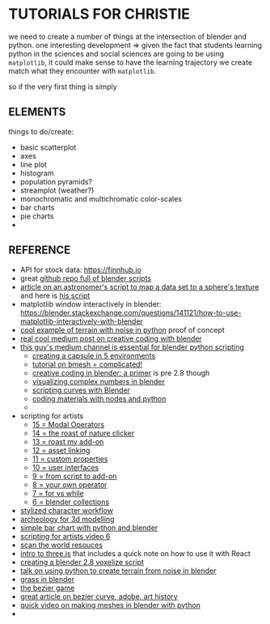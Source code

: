 # TUTORIALS FOR CHRISTIE #

we need to create a number of things at the intersection of blender and python. one interesting development => given the fact that students learning python in the sciences and social sciences are going to be using `matplotlib`, it could make sense to have the learning trajectory we create match what they encounter with `matplotlib`.

so if the very first thing is simply 


## ELEMENTS ##
things to do/create:
* basic scatterplot
* axes
* line plot
* histogram
* population pyramids?
* streamplot (weather?)
* monochromatic and multichromatic color-scales
* bar charts
* pie charts
* 



## REFERENCE ##

* API for stock data: https://finnhub.io
* great [github repo full of blender scripts](https://github.com/njanakiev/blender-scripting)
* [article on an astronomer's script to map a data set to a sphere's texture](https://bertvandenbroucke.netlify.app/2019/10/13/making-rotating-sphere-plots-with-blender/) and here is [his script](https://bertvandenbroucke.netlify.app/assets/code/rotating_sphere.py)
* matplotlib window interactively in blender: https://blender.stackexchange.com/questions/141121/how-to-use-matplotlib-interactively-with-blender
* [cool example of terrain with noise in python](https://blender.stackexchange.com/questions/34351/how-to-get-a-seed-and-perlin-noise-randomnumber-in-python-in-bge) proof of concept
* [real cool medium post on creative coding with blender](https://medium.com/@behreajj/creative-coding-in-blender-a-primer-53e79ff71e)
* [this guy's medium channel is essential for blender python scripting](https://medium.com/@behreajj)
	* [creating a capsule in 5 environments](https://medium.com/@behreajj/making-a-capsule-mesh-via-script-in-five-3d-environments-c2214abf02db)
	* [tutorial on bmesh = complicated!](https://medium.com/@behreajj/shaping-models-with-bmesh-in-blender-2-9-2f4fcc889bf0)
	* [creative coding in blender: a primer](https://medium.com/@behreajj/creative-coding-in-blender-a-primer-53e79ff71e) is pre 2.8 though
	* [visualizing complex numbers in blender](https://medium.com/@behreajj/visualizing-complex-numbers-in-blender-d60bd32f20b9)
	* [scripting curves with Blender](https://medium.com/@behreajj/scripting-curves-in-blender-with-python-c487097efd13)
	* [coding materials with nodes and python](https://medium.com/@behreajj/coding-blender-materials-with-nodes-python-66d950c0bc02)
	* 
* scripting for artists
	* [15 = Modal Operators](https://www.youtube.com/watch?v=A8S-s7tuTdY)
	* [14 = the roast of nature clicker](https://www.youtube.com/watch?v=uBDc0Eq70kM)
	* [13 = roast my add-on](https://www.youtube.com/watch?v=_8KsNVE6KJs)
	* [12 = asset linking](https://www.youtube.com/watch?v=tIg-KOeFxkg)
	* [11 = custom properties](https://www.youtube.com/watch?v=9fuFDHR-UkE)
	* [10 = user interfaces](https://www.youtube.com/watch?v=bZUTiAJ1Tuc)
	* [9 = from script to add-on](https://www.youtube.com/watch?v=nKt6CtMH0no)
	* [8 = your own operator](https://www.youtube.com/watch?v=xscQ9tcN4GI)
	* [7 = for vs while](https://www.youtube.com/watch?v=7M8FIXDMKkg)
	* [6 = blender collections](https://www.youtube.com/watch?v=opZy2OJp8co&t=38s)
* [stylized character workflow](https://www.youtube.com/watch?v=f-mx-Jfx9lA&t=132s)
* [archeology for 3d modelling](https://www.youtube.com/watch?v=bwMTTJogurE)
* [simple bar chart with python and blender](https://medium.com/@octaviogl69/making-a-simple-bar-plot-with-blender-and-python-2894bf98534e)
* [scripting for artists video 6](https://www.youtube.com/watch?v=opZy2OJp8co)
* [scan the world resouces](https://www.myminifactory.com/scantheworld/)
* [intro to three.js](https://medium.com/javascript-in-plain-english/javascript-in-3d-an-introduction-to-three-js-780f1e4a2e6d) that includes a quick note on how to use it with React
* [creating a blender 2.8 voxelize script](https://www.youtube.com/watch?v=l9wSDtqThmQ&list=PL7Xqu2JziZPfzdAop8I9J5OticI4EbzZ8&index=187)
* [talk on using python to create terrain from noise in blender](https://www.youtube.com/watch?v=O33YV4ooHSo)
* [grass in blender](https://www.youtube.com/watch?v=Hf8s1Ckycdo)
* [the bezier game](https://bezier.method.ac/)
* [great article on bezier curve, adobe, art history](https://blog.prototypr.io/an-ode-to-the-bezier-curve-3eb9eca038ff)	
* [quick video on making meshes in blender with python](https://www.youtube.com/watch?v=gVUvnSJ-t3M)
* 